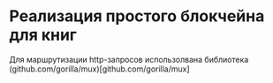 # Реализация простого блокчейна для книг

Для маршрутизации http-запросов использолвана библиотека (github.com/gorilla/mux)[github.com/gorilla/mux] 

